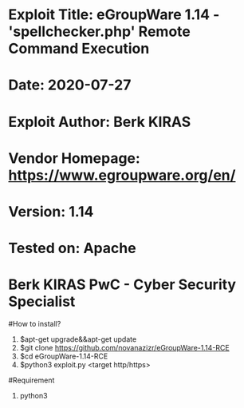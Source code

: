 # Exploit Title: eGroupWare 1.14 - 'spellchecker.php' Remote Command Execution
# Date: 2020-07-27
# Exploit Author: Berk KIRAS
# Vendor Homepage: https://www.egroupware.org/en/
# Version: 1.14
# Tested on: Apache
# Berk KIRAS PwC - Cyber Security Specialist 

#How to install?

1. $apt-get upgrade&&apt-get update
2. $git clone https://github.com/novanazizr/eGroupWare-1.14-RCE
3. $cd eGroupWare-1.14-RCE
4. $python3 exploit.py <target http/https> <IP>

#Requirement
1. python3
